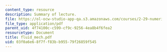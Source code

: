 ```yaml
---
content_type: resource
description: Summary of lecture.
file: https://ol-ocw-studio-app-qa.s3.amazonaws.com/courses/2-29-numerical-marine-hydrodynamics-13-024-spring-2003/03f0a6e68f7ff83bb95579f26859f545_fluid_mech.pdf
file_type: application/pdf
parent_uid: 4f74100c-c599-cf9c-9256-4ea8b4f6fea2
resourcetype: Document
title: fluid_mech.pdf
uid: 03f0a6e6-8f7f-f83b-b955-79f26859f545
---
```

